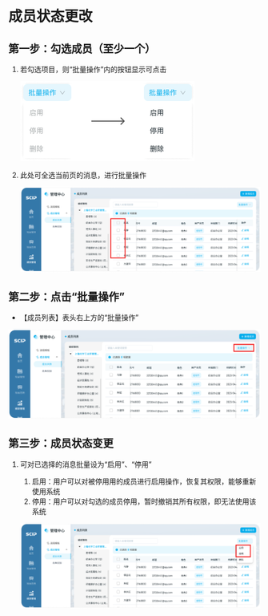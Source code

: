# 成员状态更改

## 第一步：勾选成员（至少一个）

1. 若勾选项目，则“批量操作”内的按钮显示可点击

   ![](./icon/1.png)

2. 此处可全选当前页的消息，进行批量操作

   ![](./icon/2.png)

## 第二步：点击“批量操作”

- 【成员列表】表头右上方的“批量操作”

![](./icon/3.png)

## 第三步：成员状态变更

1. 可对已选择的消息批量设为“启用”、“停用”

   1. 启用：用户可以对被停用用的成员进行启用操作，恢复其权限，能够重新使用系统
   2. 停用：用户可以对勾选的成员停用，暂时撤销其所有权限，即无法使用该系统

   ![](./icon/4.png)



